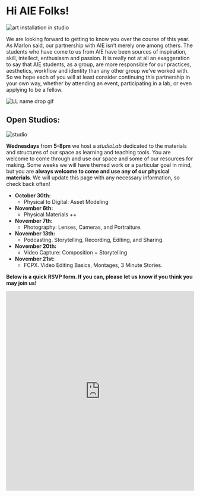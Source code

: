 
# Hi AIE Folks!
![art installation in studio](https://files.slack.com/files-pri/T0HTW3H0V-FBZTG4P7X/image_from_ios.jpg)

We are looking forward to getting to know you over the course of this year. As Marlon said, our partnership with AIE isn’t merely one among others. The students who have come to us from AIE have been sources of inspiration, skill, intellect, enthusiasm and passion. It is really not at all an exaggeration to say that AIE students, as a group, are more responsible for our practices, aesthetics, workflow and identity than any other group we’ve worked with. So we hope each of you will at least consider continuing this partnership in your own way, whether by attending an event, participating in a lab, or even applying to be a fellow.

![LL name drop gif](https://ll-show.s3.amazonaws.com/public/uploads/ll_360.gif)

## Open Studios:


![studio](https://flic.kr/p/2hwSVPo)


**Wednesdays** from **5-8pm** we host a *studioLab* dedicated to the materials and structures of our space as learning and teaching tools. You are welcome to come through and use our space and some of our resources for making. Some weeks we will have themed work or a particular goal in mind, but you are **always welcome to come and use any of our physical materials**. We will update this page with any necessary information, so check back often!


- **October 30th:**
  - Physical to Digital: Asset Modeling
- **November 6th:**
  - Physical Materials ++
- **November 7th:**
  - Photography: Lenses, Cameras, and Portraiture.
- **November 13th:**
  - Podcasting. Storytelling, Recording, Editing, and Sharing.
- **November 20th:**
  - Video Capture: Composition + Storytelling
- **November 21st:**
  - FCPX. Video Editing Basics, Montages, 3 Minute Stories.

**Below is a quick RSVP form. If you can, please let us know if you think you may join us!**
<iframe class="airtable-embed" src="https://airtable.com/embed/shrQv7DDuvlvuFzQa?backgroundColor=pinkLight" frameborder="0" onmousewheel="" width="100%" height="533" style="background: transparent; border: 1px solid #ccc;"></iframe>
